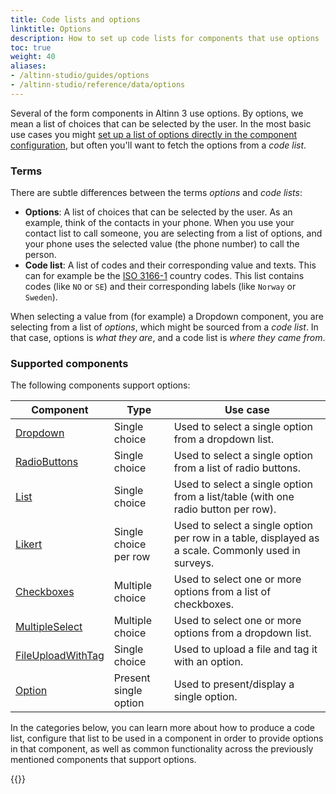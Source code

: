```yaml
---
title: Code lists and options
linktitle: Options
description: How to set up code lists for components that use options
toc: true
weight: 40
aliases:
- /altinn-studio/guides/options
- /altinn-studio/reference/data/options
---
```


Several of the form components in Altinn 3 use options. By options, we mean a list of choices that can be selected by
the user. In the most basic use cases you might [set up a list of options directly in the component configuration](sources/static),
but often you'll want to fetch the options from a _code list_.

### Terms

There are subtle differences between the terms _options_ and _code lists_:

- **Options**: A list of choices that can be selected by the user. As an example, think of the contacts in your phone. When you use
  your contact list to call someone, you are selecting from a list of options, and your phone uses the selected value
  (the phone number) to call the person.
- **Code list**: A list of codes and their corresponding value and texts. This can for example be
  the [ISO 3166-1](https://en.wikipedia.org/wiki/ISO_3166-1_alpha-2) country codes. This list contains codes (like `NO`
  or `SE`) and their corresponding labels (like `Norway` or `Sweden`).

When selecting a value from (for example) a Dropdown component, you are selecting from a list of _options_, which
might be sourced from a _code list_. In that case, options is _what they are_, and a code list is _where they came from_.

### Supported components

The following components support options:

| Component                                                               | Type                  | Use case                                                                                           |
|-------------------------------------------------------------------------|-----------------------|----------------------------------------------------------------------------------------------------|
| [Dropdown](../../../reference/ux/components/dropdown)                   | Single choice         | Used to select a single option from a dropdown list.                                               |
| [RadioButtons](../../../reference/ux/components/radiobuttons)           | Single choice         | Used to select a single option from a list of radio buttons.                                       |
| [List](../../../reference/ux/components/listcomponent)                  | Single choice         | Used to select a single option from a list/table (with one radio button per row).                  |
| [Likert](../../../reference/ux/components/likert)                       | Single choice per row | Used to select a single option per row in a table, displayed as a scale. Commonly used in surveys. |
| [Checkboxes](../../../reference/ux/components/checkboxes)               | Multiple choice       | Used to select one or more options from a list of checkboxes.                                      |
| [MultipleSelect](../../../reference/ux/components/multipleselect)       | Multiple choice       | Used to select one or more options from a dropdown list.                                           |
| [FileUploadWithTag](../../../reference/ux/components/fileuploadwithtag) | Single choice         | Used to upload a file and tag it with an option.                                                   |
| [Option](../../../reference/ux/components/option)                       | Present single option | Used to present/display a single option.                                                           |

In the categories below, you can learn more about how to produce a code list, configure that list to be used in a
component in order to provide options in that component, as well as common functionality across
the previously mentioned components that support options.

{{<children />}}
